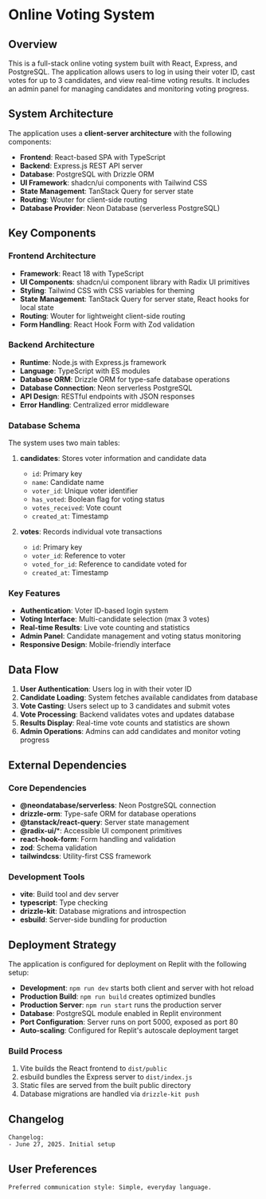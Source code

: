 # Online Voting System

## Overview

This is a full-stack online voting system built with React, Express, and PostgreSQL. The application allows users to log in using their voter ID, cast votes for up to 3 candidates, and view real-time voting results. It includes an admin panel for managing candidates and monitoring voting progress.

## System Architecture

The application uses a **client-server architecture** with the following components:

- **Frontend**: React-based SPA with TypeScript
- **Backend**: Express.js REST API server
- **Database**: PostgreSQL with Drizzle ORM
- **UI Framework**: shadcn/ui components with Tailwind CSS
- **State Management**: TanStack Query for server state
- **Routing**: Wouter for client-side routing
- **Database Provider**: Neon Database (serverless PostgreSQL)

## Key Components

### Frontend Architecture
- **Framework**: React 18 with TypeScript
- **UI Components**: shadcn/ui component library with Radix UI primitives
- **Styling**: Tailwind CSS with CSS variables for theming
- **State Management**: TanStack Query for server state, React hooks for local state
- **Routing**: Wouter for lightweight client-side routing
- **Form Handling**: React Hook Form with Zod validation

### Backend Architecture
- **Runtime**: Node.js with Express.js framework
- **Language**: TypeScript with ES modules
- **Database ORM**: Drizzle ORM for type-safe database operations
- **Database Connection**: Neon serverless PostgreSQL
- **API Design**: RESTful endpoints with JSON responses
- **Error Handling**: Centralized error middleware

### Database Schema
The system uses two main tables:

1. **candidates**: Stores voter information and candidate data
   - `id`: Primary key
   - `name`: Candidate name
   - `voter_id`: Unique voter identifier
   - `has_voted`: Boolean flag for voting status
   - `votes_received`: Vote count
   - `created_at`: Timestamp

2. **votes**: Records individual vote transactions
   - `id`: Primary key
   - `voter_id`: Reference to voter
   - `voted_for_id`: Reference to candidate voted for
   - `created_at`: Timestamp

### Key Features
- **Authentication**: Voter ID-based login system
- **Voting Interface**: Multi-candidate selection (max 3 votes)
- **Real-time Results**: Live vote counting and statistics
- **Admin Panel**: Candidate management and voting status monitoring
- **Responsive Design**: Mobile-friendly interface

## Data Flow

1. **User Authentication**: Users log in with their voter ID
2. **Candidate Loading**: System fetches available candidates from database
3. **Vote Casting**: Users select up to 3 candidates and submit votes
4. **Vote Processing**: Backend validates votes and updates database
5. **Results Display**: Real-time vote counts and statistics are shown
6. **Admin Operations**: Admins can add candidates and monitor voting progress

## External Dependencies

### Core Dependencies
- **@neondatabase/serverless**: Neon PostgreSQL connection
- **drizzle-orm**: Type-safe ORM for database operations
- **@tanstack/react-query**: Server state management
- **@radix-ui/***: Accessible UI component primitives
- **react-hook-form**: Form handling and validation
- **zod**: Schema validation
- **tailwindcss**: Utility-first CSS framework

### Development Tools
- **vite**: Build tool and dev server
- **typescript**: Type checking
- **drizzle-kit**: Database migrations and introspection
- **esbuild**: Server-side bundling for production

## Deployment Strategy

The application is configured for deployment on Replit with the following setup:

- **Development**: `npm run dev` starts both client and server with hot reload
- **Production Build**: `npm run build` creates optimized bundles
- **Production Server**: `npm run start` runs the production server
- **Database**: PostgreSQL module enabled in Replit environment
- **Port Configuration**: Server runs on port 5000, exposed as port 80
- **Auto-scaling**: Configured for Replit's autoscale deployment target

### Build Process
1. Vite builds the React frontend to `dist/public`
2. esbuild bundles the Express server to `dist/index.js`
3. Static files are served from the built public directory
4. Database migrations are handled via `drizzle-kit push`

## Changelog

```
Changelog:
- June 27, 2025. Initial setup
```

## User Preferences

```
Preferred communication style: Simple, everyday language.
```